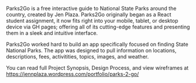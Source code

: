 Parks2Go is a free interactive guide to National State Parks around the country, created by Jen Plaza. Parks2Go originally began as a React student assignment, it now fits right into your mobile, tablet, or desktop device via GH pages; offering all of its cutting-edge features and presenting them in a sleek and intuitive interface.

Parks2Go worked hard to build an app specifically focused on finding State National Parks. The app was designed to pull information on locations, descriptions, fees, activitities, topics, images, and weather.

You can read full Project Synopsis, Design Process, and view wireframes at https://jennplaza.wordpress.com/portfolio/parks-2-go/
